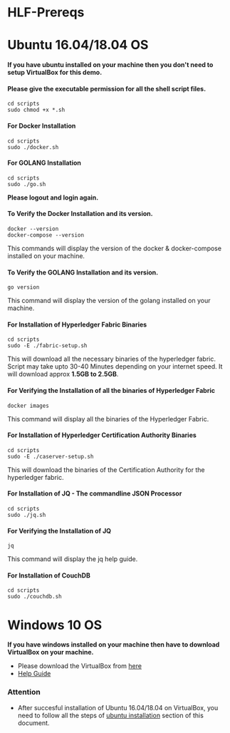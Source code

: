 # HLF-Prereqs

# Ubuntu 16.04/18.04 OS

**If you have ubuntu installed on your machine then you don't need to setup VirtualBox for this demo.**

#### Please give the executable permission for all the shell script files.
```
cd scripts
sudo chmod +x *.sh
```

#### For Docker Installation
```
cd scripts
sudo ./docker.sh
```

#### For GOLANG Installation
```
cd scripts
sudo ./go.sh
```

**Please logout and login again.**

#### To Verify the Docker Installation and its version.
```
docker --version
docker-compose --version
```
This commands will display the version of the docker & docker-compose installed on your machine.

#### To Verify the GOLANG Installation and its version.
```
go version
```
This command will display the version of the golang installed on your machine.

#### For Installation of Hyperledger Fabric Binaries
```
cd scripts
sudo -E ./fabric-setup.sh
```
This will download all the necessary binaries of the hyperledger fabric. Script may take upto 30-40 Minutes depending on your internet speed. It will download approx **1.5GB to 2.5GB**.

#### For Verifying the Installation of all the binaries of Hyperledger Fabric
```
docker images
```
This command will display all the binaries of the Hyperledger Fabric.

#### For Installation of Hyperledger Certification Authority Binaries
```
cd scripts
sudo -E ./caserver-setup.sh
```
This will download the binaries of the Certification Authority for the hyperledger fabric.

#### For Installation of JQ - The commandline JSON Processor
```
cd scripts
sudo ./jq.sh
```

#### For Verifying the Installation of JQ
```
jq
```
This command will display the jq help guide.

#### For Installation of CouchDB
```
cd scripts
sudo ./couchdb.sh
```

# Windows 10 OS

**If you have windows installed on your machine then have to download VirtualBox on your machine.**
- Please download the VirtualBox from [here](https://www.virtualbox.org/wiki/Downloads)
- [Help Guide](https://itsfoss.com/install-linux-in-virtualbox/)

### Attention

- After succesful installation of Ubuntu 16.04/18.04 on VirtualBox, you need to follow all the steps of [ubuntu installation](#ubuntu-16041804-os) section of this document.




